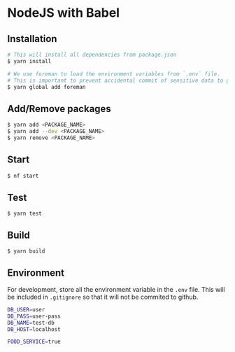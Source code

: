 # NodeJS with Babel

## Installation

```bash
# This will install all dependencies from package.json
$ yarn install

# We use foreman to load the environment variables from `.env` file.
# This is important to prevent accidental commit of sensitive data to github
$ yarn global add foreman
```

## Add/Remove packages

```bash
$ yarn add <PACKAGE_NAME>
$ yarn add --dev <PACKAGE_NAME>
$ yarn remove <PACKAGE_NAME>
```

## Start

```bash
$ nf start
```


## Test

```
$ yarn test
```

## Build

```
$ yarn build
```

## Environment

For development, store all the environment variable in the `.env` file. This will be included in `.gitignore` so that it will not be commited to github.

```bash
DB_USER=user
DB_PASS=user-pass
DB_NAME=test-db
DB_HOST=localhost

FOOD_SERVICE=true
```